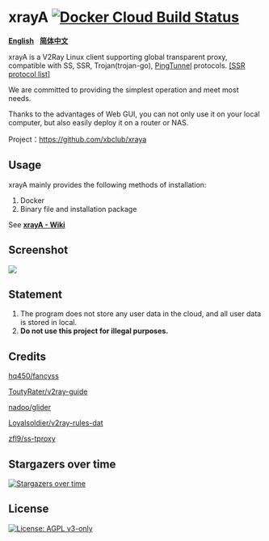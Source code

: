 # xrayA [![Docker Cloud Build Status](https://img.shields.io/docker/cloud/build/xbclub/xraya)](https://hub.docker.com/r/mzz2017/v2raya)

[**English**](https://github.com/xbclub/xraya/blob/master/README.md)&nbsp;&nbsp;&nbsp;[**简体中文**](https://github.com/xbclub/xraya/blob/master/README_zh.md)

xrayA is a V2Ray Linux client supporting global transparent proxy, compatible with SS, SSR, Trojan(trojan-go), [PingTunnel](https://github.com/esrrhs/pingtunnel) protocols. [[SSR protocol list]](https://github.com/v2rayA/shadowsocksR/blob/master/README.md#ss-encrypting-algorithm)

We are committed to providing the simplest operation and meet most needs.

Thanks to the advantages of Web GUI, you can not only use it on your local computer, but also easily deploy it on a router or NAS.

Project：https://github.com/xbclub/xraya


## Usage

xrayA mainly provides the following methods of installation:

1. Docker
2. Binary file and installation package

See [**xrayA - Wiki**](https://github.com/xbclub/xraya/wiki/Usage)


## Screenshot

<img src="https://i.loli.net/2020/04/19/gt3NqOMiafYbp7L.png" border="0">

## Statement

1. The program does not store any user data in the cloud, and all user data is stored in local.
2. **Do not use this project for illegal purposes.**

## Credits

[hq450/fancyss](https://github.com/hq450/fancyss)

[ToutyRater/v2ray-guide](https://github.com/ToutyRater/v2ray-guide/blob/master/routing/sitedata.md)

[nadoo/glider](https://github.com/nadoo/glider)

[Loyalsoldier/v2ray-rules-dat](https://github.com/Loyalsoldier/v2ray-rules-dat)

[zfl9/ss-tproxy](https://github.com/zfl9/ss-tproxy/blob/master/ss-tproxy)

## Stargazers over time

[![Stargazers over time](https://starchart.cc/xbclub/xraya.svg)](https://starchart.cc/xbclub/xraya)

## License

[![License: AGPL v3-only](https://img.shields.io/badge/License-AGPL%20v3-blue.svg)](https://www.gnu.org/licenses/agpl-3.0)

